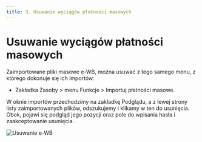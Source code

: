 ```yaml
---
title: 3. Usuwanie wyciągów płatności masowych
---
```


# Usuwanie wyciągów płatności masowych

Zaimportowane pliki masowe e-WB, można usuwać z tego samego menu, z którego dokonuje się ich importów:

- Zakładka Zasoby > menu Funkcje > Importuj płatności masowe.

W oknie importów przechodzimy na zakładkę Podglądu, a z lewej strony listy zaimportowanych plików, odszukujemy i klikamy w ten do usunięcia. Obok, pojawi się podgląd jego pozycji oraz pole do wpisania hasła i zaakceptowanie usunięcia.

![Usuwanie e-WB](usuwaniewb.gif)